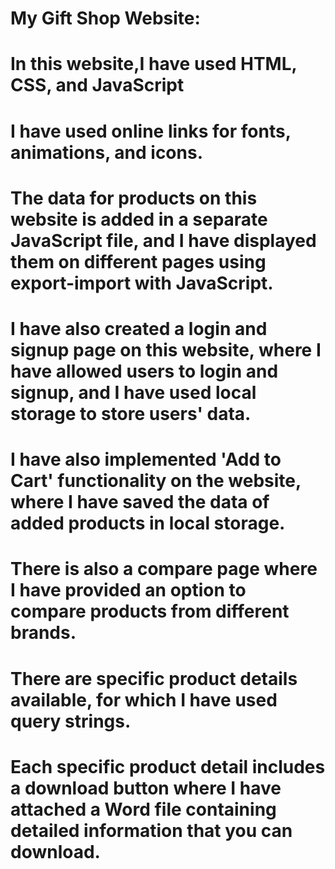 # My Gift Shop Website:
# In this website,I have used HTML, CSS, and JavaScript
# I have used online links for fonts, animations, and icons.
# The data for products on this website is added in a separate JavaScript file, and I have displayed them on different pages using export-import with JavaScript.
# I have also created a login and signup page on this website, where I have allowed users to login and signup, and I have used local storage to store users' data.
# I have also implemented 'Add to Cart' functionality on the website, where I have saved the data of added products in local storage.
# There is also a compare page where I have provided an option to compare products from different brands.
# There are specific product details available, for which I have used query strings.
# Each specific product detail includes a download button where I have attached a Word file containing detailed information that you can download.

